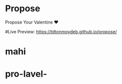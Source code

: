 # Propose
Propose Your Valentine ❤

#Live Preview: https://tdtonmoydeb.github.io/propose/
# mahi
# pro-lavel-
